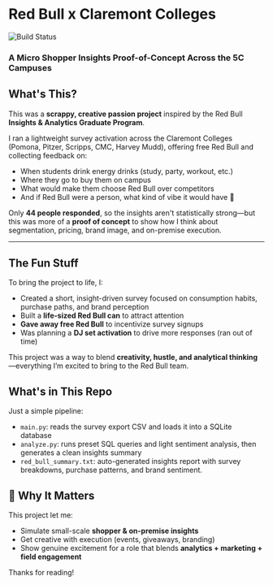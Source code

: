 # Red Bull x Claremont Colleges 
![Build Status](https://github.com/maxplush/5c-redbull/actions/workflows/test-workflow.yml/badge.svg)
### A Micro Shopper Insights Proof-of-Concept Across the 5C Campuses

## What's This?

This was a **scrappy, creative passion project** inspired by the Red Bull **Insights & Analytics Graduate Program**.

I ran a lightweight survey activation across the Claremont Colleges (Pomona, Pitzer, Scripps, CMC, Harvey Mudd), offering free Red Bull and collecting feedback on:

- When students drink energy drinks (study, party, workout, etc.)
- Where they go to buy them on campus
- What would make them choose Red Bull over competitors
- And if Red Bull were a person, what kind of vibe it would have 👀

Only **44 people responded**, so the insights aren't statistically strong—but this was more of a **proof of concept** to show how I think about segmentation, pricing, brand image, and on-premise execution.

---

## The Fun Stuff

To bring the project to life, I:
- Created a short, insight-driven survey focused on consumption habits, purchase paths, and brand perception
- Built a **life-sized Red Bull can** to attract attention
- **Gave away free Red Bull** to incentivize survey signups
- Was planning a **DJ set activation** to drive more responses (ran out of time)

This project was a way to blend **creativity, hustle, and analytical thinking**—everything I’m excited to bring to the Red Bull team.

## What's in This Repo

Just a simple pipeline:

- `main.py`: reads the survey export CSV and loads it into a SQLite database
- `analyze.py`: runs preset SQL queries and light sentiment analysis, then generates a clean insights summary
- `red_bull_summary.txt`: auto-generated insights report with survey breakdowns, purchase patterns, and brand sentiment.

## 🚀 Why It Matters

This project let me:
- Simulate small-scale **shopper & on-premise insights**
- Get creative with execution (events, giveaways, branding)
- Show genuine excitement for a role that blends **analytics + marketing + field engagement**

Thanks for reading!